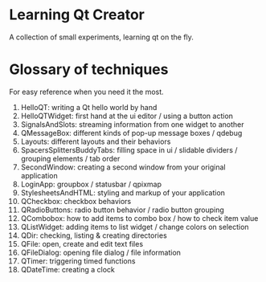 # Learning Qt Creator
A collection of small experiments, learning qt on the fly.

# Glossary of techniques
For easy reference when you need it the most.

1. HelloQT: writing a Qt hello world by hand
2. HelloQTWidget: first hand at the ui editor / using a button action
3. SignalsAndSlots: streaming information from one widget to another
4. QMessageBox: different kinds of pop-up message boxes / qdebug
5. Layouts: different layouts and their behaviors
6. SpacersSplittersBuddyTabs: filling space in ui / slidable dividers / grouping elements / tab order
7. SecondWindow: creating a second window from your original application
8. LoginApp: groupbox / statusbar / qpixmap
9. StylesheetsAndHTML: styling and markup of your application
10. QCheckbox: checkbox behaviors
11. QRadioButtons: radio button behavior / radio button grouping
12. QCombobox: how to add items to combo box / how to check item value
13. QListWidget: adding items to list widget / change colors on selection
14. QDir: checking, listing & creating directories
15. QFile: open, create and edit text files
16. QFileDialog: opening file dialog / file information
17. QTimer: triggering timed functions
18. QDateTime: creating a clock
